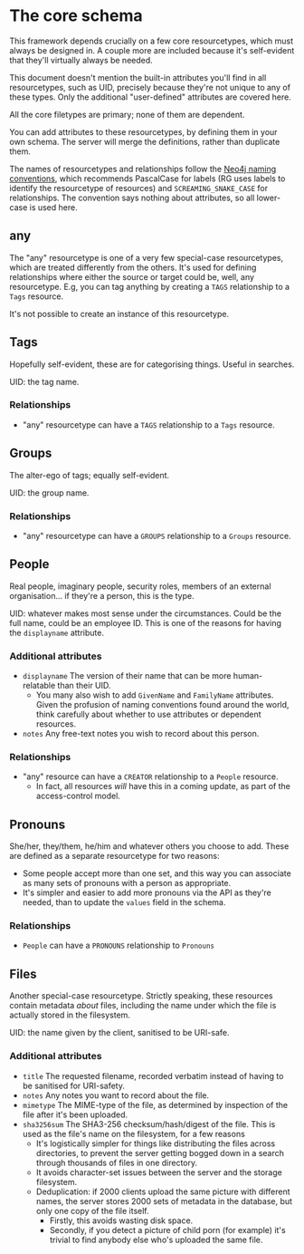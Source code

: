 # The core schema

This framework depends crucially on a few core resourcetypes, which must always be designed in. A couple more are included because it's self-evident that they'll virtually always be needed.

This document doesn't mention the built-in attributes you'll find in all resourcetypes, such as UID, precisely because they're not unique to any of these types. Only the additional "user-defined" attributes are covered here.

All the core filetypes are primary; none of them are dependent.

You can add attributes to these resourcetypes, by defining them in your own schema. The server will merge the definitions, rather than duplicate them.

The names of resourcetypes and relationships follow the [Neo4j naming conventions](https://neo4j.com/docs/cypher-manual/current/syntax/naming/), which recommends PascalCase for labels (RG uses labels to identify the resourcetype of resources) and `SCREAMING_SNAKE_CASE` for relationships. The convention says nothing about attributes, so all lower-case is used here.


## any

The "any" resourcetype is one of a very few special-case resourcetypes, which are treated differently from the others. It's used for defining relationships where either the source or target could be, well, any resourcetype. E.g, you can tag anything by creating a `TAGS` relationship to a `Tags` resource.

It's not possible to create an instance of this resourcetype.


## Tags

Hopefully self-evident, these are for categorising things. Useful in searches.

UID: the tag name.
 
### Relationships

- "any" resourcetype can have a `TAGS` relationship to a `Tags` resource.


## Groups

The alter-ego of tags; equally self-evident.

UID: the group name.
 
### Relationships

- "any" resourcetype can have a `GROUPS` relationship to a `Groups` resource.


## People

Real people, imaginary people, security roles, members of an external organisation... if they're a person, this is the type.

UID: whatever makes most sense under the circumstances. Could be the full name, could be an employee ID. This is one of the reasons for having the `displayname` attribute.


### Additional attributes

- `displayname` The version of their name that can be more human-relatable than their UID.
    - You many also wish to add `GivenName` and `FamilyName` attributes. Given the profusion of naming conventions found around the world, think carefully about whether to use attributes or dependent resources.
- `notes` Any free-text notes you wish to record about this person.

### Relationships

- "any" resource can have a `CREATOR` relationship to a `People` resource.
    - In fact, all resources _will_ have this in a coming update, as part of the access-control model.


## Pronouns

She/her, they/them, he/him and whatever others you choose to add. These are defined as a separate resourcetype for two reasons:

- Some people accept more than one set, and this way you can associate as many sets of pronouns with a person as appropriate.
- It's simpler and easier to add more pronouns via the API as they're needed, than to update the `values` field in the schema.

### Relationships

- `People` can have a `PRONOUNS` relationship to `Pronouns`


## Files

Another special-case resourcetype. Strictly speaking, these resources contain metadata _about_ files, including the name under which the file is actually stored in the filesystem.

UID: the name given by the client, sanitised to be URI-safe.

### Additional attributes

- `title` The requested filename, recorded verbatim instead of having to be sanitised for URI-safety.
- `notes` Any notes you want to record about the file.
- `mimetype` The MIME-type of the file, as determined by inspection of the file after it's been uploaded.
- `sha3256sum` The SHA3-256 checksum/hash/digest of the file. This is used as the file's name on the filesystem, for a few reasons
    - It's logistically simpler for things like distributing the files across directories, to prevent the server getting bogged down in a search through thousands of files in one directory.
    - It avoids character-set issues between the server and the storage filesystem.
    - Deduplication: if 2000 clients upload the same picture with different names, the server stores 2000 sets of metadata in the database, but only one copy of the file itself.
        - Firstly, this avoids wasting disk space.
        - Secondly, if you detect a picture of child porn (for example) it's trivial to find anybody else who's uploaded the same file.
